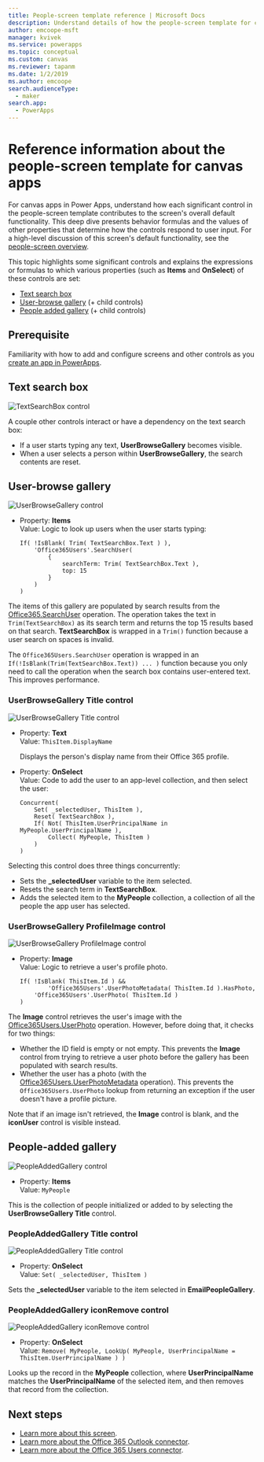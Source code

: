 ```yaml
---
title: People-screen template reference | Microsoft Docs
description: Understand details of how the people-screen template for canvas apps works in PowerApps
author: emcoope-msft
manager: kvivek
ms.service: powerapps
ms.topic: conceptual
ms.custom: canvas
ms.reviewer: tapanm
ms.date: 1/2/2019
ms.author: emcoope
search.audienceType: 
  - maker
search.app: 
  - PowerApps
---
```


# Reference information about the people-screen template for canvas apps

For canvas apps in Power Apps, understand how each significant control in the people-screen template contributes to the screen's overall default functionality. This deep dive presents behavior formulas and the values of other properties that determine how the controls respond to user input. For a high-level discussion of this screen's default functionality, see the [people-screen overview](people-screen-overview.md).

This topic highlights some significant controls and explains the expressions or formulas to which various properties (such as **Items** and **OnSelect**) of these controls are set:

* [Text search box](#text-search-box)
* [User-browse gallery](#user-browse-gallery) (+ child controls)
* [People added gallery](#people-added-gallery) (+ child controls)

## Prerequisite

Familiarity with how to add and configure screens and other controls as you [create an app in PowerApps](../data-platform-create-app-scratch.md).

## Text search box

![TextSearchBox control](media/people-screen/people-search-box.png)

A couple other controls interact or have a dependency on the text search box:

* If a user starts typing any text, **UserBrowseGallery** becomes visible.
* When a user selects a person within **UserBrowseGallery**, the search contents are reset.

## User-browse gallery

![UserBrowseGallery control](media/people-screen/people-browse-gall.png)

* Property: **Items**<br>
    Value: Logic to look up users when the user starts typing:
    
    ```powerapps-dot
    If( !IsBlank( Trim( TextSearchBox.Text ) ), 
        'Office365Users'.SearchUser(
            {
                searchTerm: Trim( TextSearchBox.Text ), 
                top: 15
            }
        )
    )
    ```
    
The items of this gallery are populated by search results from the [Office365.SearchUser](https://docs.microsoft.com/connectors/office365users/#searchuser) operation. The operation takes the text in `Trim(TextSearchBox)` as its search term and returns the top 15 results based on that search. **TextSearchBox** is wrapped in a `Trim()` function because a user search on spaces is invalid.

The `Office365Users.SearchUser` operation is wrapped in an `If(!IsBlank(Trim(TextSearchBox.Text)) ... )` function because you only need to call the operation when the search box contains user-entered text. This improves performance.

### UserBrowseGallery Title control

![UserBrowseGallery Title control](media/people-screen/people-browse-gall-title.png)

* Property: **Text**<br>Value: `ThisItem.DisplayName`

  Displays the person's display name from their Office 365 profile.

* Property: **OnSelect**<br>
    Value: Code to add the user to an app-level collection, and then select the user:

    ```powerapps-dot
    Concurrent(
        Set( _selectedUser, ThisItem ),
        Reset( TextSearchBox ),
        If( Not( ThisItem.UserPrincipalName in MyPeople.UserPrincipalName ), 
            Collect( MyPeople, ThisItem )
        )
    )
    ```
Selecting this control does three things concurrently:

   * Sets the **\_selectedUser** variable to the item selected.
   * Resets the search term in **TextSearchBox**.
   * Adds the selected item to the **MyPeople** collection, a collection of all the people the app user has selected.

### UserBrowseGallery ProfileImage control

![UserBrowseGallery ProfileImage control](media/people-screen/people-browse-gall-image.png)

* Property: **Image**<br>
    Value: Logic to retrieve a user's profile photo.

    ```powerapps-dot
    If( !IsBlank( ThisItem.Id ) && 
            'Office365Users'.UserPhotoMetadata( ThisItem.Id ).HasPhoto,
        'Office365Users'.UserPhoto( ThisItem.Id )
    )
    ```

The **Image** control retrieves the user's image with the [Office365Users.UserPhoto](https://docs.microsoft.com/connectors/office365users/#get-user-photo--v1-) operation. However, before doing that, it checks for two things:
  
   * Whether the ID field is empty or not empty. This prevents the **Image** control from trying to retrieve a user photo before the gallery has been populated with search results.
   * Whether the user has a photo (with the [Office365Users.UserPhotoMetadata](https://docs.microsoft.com/connectors/office365users/#get-user-photo-metadata) operation). This prevents the `Office365Users.UserPhoto` lookup from returning an exception if the user doesn't have a profile picture.

Note that if an image isn't retrieved, the **Image** control is blank, and the **iconUser** control is visible instead.

## People-added gallery

![PeopleAddedGallery control](media/people-screen/people-people-gall.png)

* Property: **Items**<br>
    Value: `MyPeople`

This is the collection of people initialized or added to by selecting the **UserBrowseGallery Title** control.

### PeopleAddedGallery Title control

![PeopleAddedGallery Title control](media/people-screen/people-people-gall-title.png)

* Property: **OnSelect**<br>
    Value: `Set( _selectedUser, ThisItem )`

Sets the **_selectedUser** variable to the item selected in **EmailPeopleGallery**.

### PeopleAddedGallery iconRemove control

![PeopleAddedGallery iconRemove control](media/people-screen/people-people-gall-delete.png)

* Property: **OnSelect**<br>
    Value: `Remove( MyPeople, LookUp( MyPeople, UserPrincipalName = ThisItem.UserPrincipalName ) )`

Looks up the record in the **MyPeople** collection, where **UserPrincipalName** matches the **UserPrincipalName** of the selected item, and then removes that record from the collection.

## Next steps

* [Learn more about this screen](./people-screen-overview.md).
* [Learn more about the Office 365 Outlook connector](../connections/connection-office365-outlook.md).
* [Learn more about the Office 365 Users connector](../connections/connection-office365-users.md).
